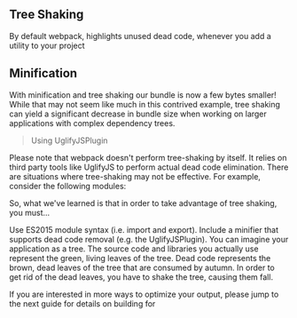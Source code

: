 ## Tree Shaking

By default webpack, highlights unused dead code, whenever you add a utility to your project

## Minification

With minification and tree shaking our bundle is now a few bytes smaller! While that may not seem like much in this contrived example, tree shaking can yield a significant decrease in bundle size when working on larger applications with complex dependency trees.

> Using UglifyJSPlugin

Please note that webpack doesn't perform tree-shaking by itself. It relies on third party tools like UglifyJS to perform actual dead code elimination. There are situations where tree-shaking may not be effective. For example, consider the following modules:

So, what we've learned is that in order to take advantage of tree shaking, you must...

Use ES2015 module syntax (i.e. import and export).
Include a minifier that supports dead code removal (e.g. the UglifyJSPlugin).
You can imagine your application as a tree. The source code and libraries you actually use represent the green, living leaves of the tree. Dead code represents the brown, dead leaves of the tree that are consumed by autumn. In order to get rid of the dead leaves, you have to shake the tree, causing them fall.

If you are interested in more ways to optimize your output, please jump to the next guide for details on building for


